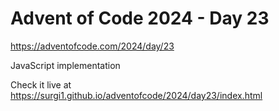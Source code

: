 # Advent of Code 2024 - Day 23

https://adventofcode.com/2024/day/23

JavaScript implementation

Check it live at https://surgi1.github.io/adventofcode/2024/day23/index.html